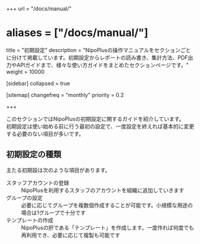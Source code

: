 +++
url = "/docs/manual/"
# aliases = ["/docs/manual/"]
title = "初期設定"
description = "NipoPlusの操作マニュアルをセクションごとに分けて掲載しています。初期設定からレポートの読み書き、集計方法、PDF出力やAPIガイドまで、様々な使い方ガイドをまとめたセクションページです。"
weight = 10000

[sidebar]
collapsed = true

[sitemap]
  changefreq = "monthly"
  priority = 0.2

+++

このセクションではNipoPlusの初期設定に関するガイドを紹介しています。  
初期設定は使い始める前に行う最初の設定で、一度設定を終えれば基本的に変更する必要のない項目が多いです。

## 初期設定の種類

主たる初期設は次のような項目があります。

<dl class="basic">
<dt>スタッフアカウントの登録</dt>
<dd>NipoPlusを利用するスタッフのアカウントを組織に追加していきます</dd>
<dt>グループの設定</dt>
<dd>必要に応じてグループを複数個作成することが可能です。小規模な用途の場合は1グループで十分です</dd>
<dt>テンプレートの作成</dt>
<dd>NipoPlusの肝である「テンプレート」を作成します。一度作れば何度でも再利用でき、必要に応じて複製も可能です</dd>
</dl>
